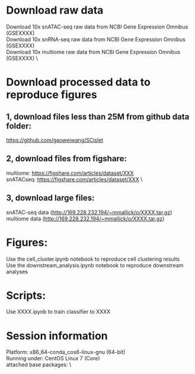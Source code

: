 # Download raw data
Download 10x snATAC-seq raw data from NCBI Gene Expression Omnibus (GSEXXXX) \
Download 10x snRNA-seq raw data from NCBI Gene Expression Omnibus (GSEXXXX) \
Download 10x multiome raw data from NCBI Gene Expression Omnibus (GSEXXXX) \

# Download processed data to reproduce figures
## 1, download files less than 25M from github data folder:
https://github.com/gaoweiwang/SCislet

## 2, download files from figshare:
multiome: https://figshare.com/articles/dataset/XXX \
snATACseq: https://figshare.com/articles/dataset/XXX \

## 3, download large files:
snATAC-seq data (http://169.228.232.194/~mmallick/o/XXXX.tar.gz) \
multiome data (http://169.228.232.194/~mmallick/o/XXXX.tar.gz)
  
# Figures:
Use the cell_cluster.ipynb notebook to reproduce cell clustering results \
Use the downstream_analysis.ipynb notebook to reproduce downstream analyses
  
# Scripts:
Use XXXX.ipynb to train classifier to XXXX

# Session information
Platform: x86_64-conda_cos6-linux-gnu (64-bit) \
Running under: CentOS Linux 7 (Core) \
attached base packages: \
